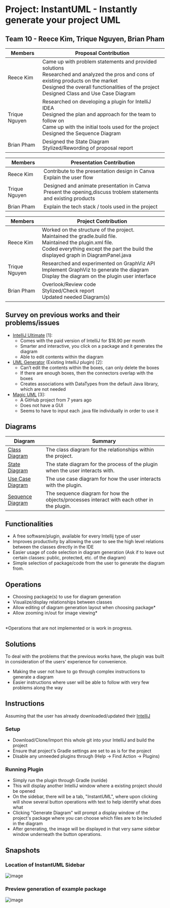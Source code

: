 # Project: InstantUML - Instantly generate your project UML
## Team 10 - Reece Kim, Trique Nguyen, Brian Pham
| Members | Proposal Contribution |
| ------- | --------------------- |
| Reece Kim | Came up with problem statements and provided solutions<br>Researched and analyzed the pros and cons of existing products on the market<br> Designed the overall functionalities of the project <br> Designed Class and Use Case Diagram|
| Trique Nguyen | Researched on developing a plugin for IntelliJ IDEA <br> Designed the plan and approach for the team to follow on <br> Came up with the initial tools used for the project <br> Designed the Sequence Diagram |
| Brian Pham | Designed the State Diagram <br> Stylized/Rewording of proposal report | 

| Members | Presentation Contribution |
| ------- | --------------------- |
| Reece Kim | Contribute to the presentation design in Canva <br> Explain the user flow |
| Trique Nguyen | Designed and animate presentation in Canva <br> Present the opening,discuss troblem statements and existing products |
| Brian Pham | Explain the tech stack / tools used in the project | 


| Members | Project Contribution |
| ------- | --------------------- |
| Reece Kim | Worked on the structure of the project. <br> Maintained the gradle.build file. <br> Maintained the plugin.xml file. <br> Coded everything except the part the build the displayed graph in DiagramPanel.java |
| Trique Nguyen | Researched and experimented  on GraphViz API <br> Implement GraphViz to generate the diagram <br> Display the diagram on the plugin user interface |
| Brian Pham | Overlook/Review code <br> Stylized/Check report <br> Updated needed Diagram(s) | 

## Survey on previous works and their problems/issues
- [IntelliJ Ultimate](https://www.jetbrains.com/idea/business/) [1]:
  - Comes with the paid version of IntelliJ for $16.90 per month
  - Smarter and interactive, you click on a package and it generates the diagram
  - Able to edit contents within the diagram
- [UML Generator](https://plugins.jetbrains.com/plugin/15124-uml-generator) (Existing IntelliJ plugin) [2]:
  - Can’t edit the contents within the boxes, can only delete the boxes
  - If there are enough boxes, then the connectors overlap with the boxes
  - Creates associations with DataTypes from the default Java library, which are not needed
- [Magic UML](https://github.com/xukmin/magicuml) [3]:
  - A GitHub project from 7 years ago
  - Does not have a GUI
  - Seems to have to input each .java file individually in order to use it

## Diagrams
| Diagram | Summary |
| ------- | --------------------- |
| [Class Diagram](./diagrams/Class%20Diagram.drawio.png) | The class diagram for the relationships within the project. |
| [State Diagram](./diagrams/State%20Diagram.png) | The state diagram for the process of the plugin when the user interacts with. |
| [Use Case Diagram](./diagrams/Use_Case_Diagram.drawio.png) | The use case diagram for how the user interacts with the plugin. | 
| [Sequence Diagram](./diagrams/SequenceDiagram.drawio.png)| The sequence diagram for how the objects/processes interact with each other in the plugin. |
<!-- Use if need images

[Class Diagram](./diagrams/Class%20Diagram.drawio.png)
<br>
![Class Diagram](./diagrams/Class%20Diagram.drawio.png)
--- 

[State Diagram](./diagrams/State%20Diagram.drawio.png)
<br>
![State Diagram](./diagrams/State%20Diagram.drawio.png)
---

[Use Case Diagram](./diagrams/Use_Case_Diagram.drawio.png)
<br>
![Use Case Diagram](./diagrams/Use_Case_Diagram.drawio.png)
---

[Sequence Diagram](./diagrams/SequenceDiagram.drawio.png)
<br>
![Sequence Diagram](./diagrams/SequenceDiagram.drawio.png)
---

-->
## Functionalities
- A free software/plugin, available for every Intellij type of user
- Improves productivity by allowing the user to see the high level relations between the classes directly in the IDE
- Easier usage of code selection in diagram generation (Ask if to leave out certain classes: public, protected, etc. of the diagram)
- Simple selection of package/code from the user to generate the diagram from.

## Operations
- Choosing package(s) to use for diagram generation
- Visualize/display relationships between classes
- Allow editing of diagram generation layout when choosing package*
- Allow zooming in/out for image viewing*
<br>
*Operations that are not implemented or is work in progress.

## Solutions
To deal with the problems that the previous works have, the plugin was built in consideration of the users' experience for convenience.
- Making the user not have to go through complex instructions to generate a diagram
- Easier instructions where user will be able to follow with very few problems along the way

## Instructions
Assuming that the user has already downloaded/updated their [IntelliJ](https://www.jetbrains.com/idea/)

### Setup
- Download/Clone/Import this whole git into your IntelliJ and build the project
- Ensure that project's Gradle settings are set to as is for the project
- Disable any unneeded plugins through (Help -> Find Action -> Plugins)

### Running Plugin
- Simply run the plugin through Gradle (runIde)
- This will display another IntelliJ window where a existing project should be opened
- On the sidebar, there will be a tab, "InstantUML", where upon clicking will show several button operations with text to help identify what does what
- Clicking "Generate Diagram" will prompt a display window of the project's package where you can choose which files are to be included in the diagram
- After generating, the image will be displayed in that very same sidebar window underneath the button operations.

## Snapshots
### Location of InstantUML Sidebar
![image](https://github.com/triquenguyen/CS151-InstantUML/assets/99629758/30f1b8fc-09d6-4164-ad14-7816dd8553b4)
### Preview generation of example package
![image](https://github.com/triquenguyen/CS151-InstantUML/assets/99629758/a5fb8cc5-074e-4a50-9e91-c4dd72f174b3)



